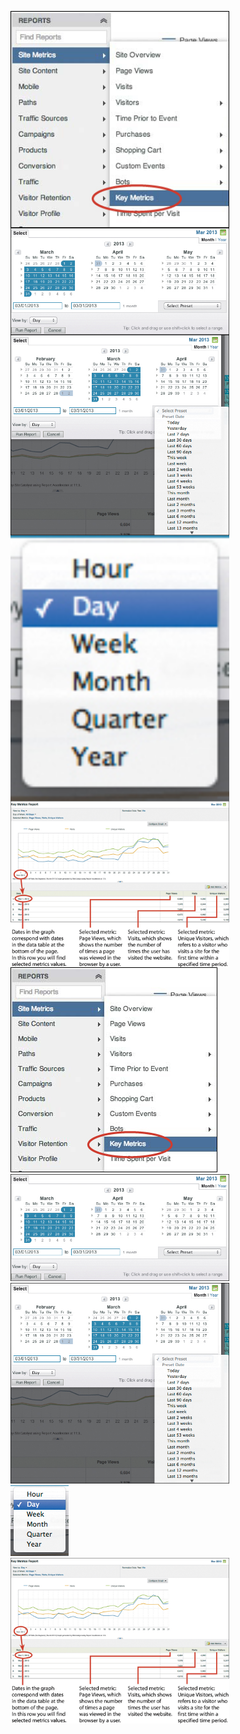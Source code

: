 <img align="center" src="images/Ch10-T01-sa.jpg" width=350><br>
<img align="center" src="images/Ch10-T01-sb.jpg" width=350><br>
<img align="center" src="images/Ch10-T01-sc.jpg" width=350><br>
<img align="center" src="images/Ch10-T01-sd.jpg" width=350><br>
<img align="center" src="images/Ch10-T01-se.jpg" width=350><br>
<img src="images/Ch10-T01-sa.jpg" width=331><br>
<img src="images/Ch10-T01-sb.jpg" width=350><br>
<img src="images/Ch10-T01-sc.jpg" width=350><br>
<img src="images/Ch10-T01-sd.jpg" width=93><br>
<img src="images/Ch10-T01-se.jpg" width=350><br>

